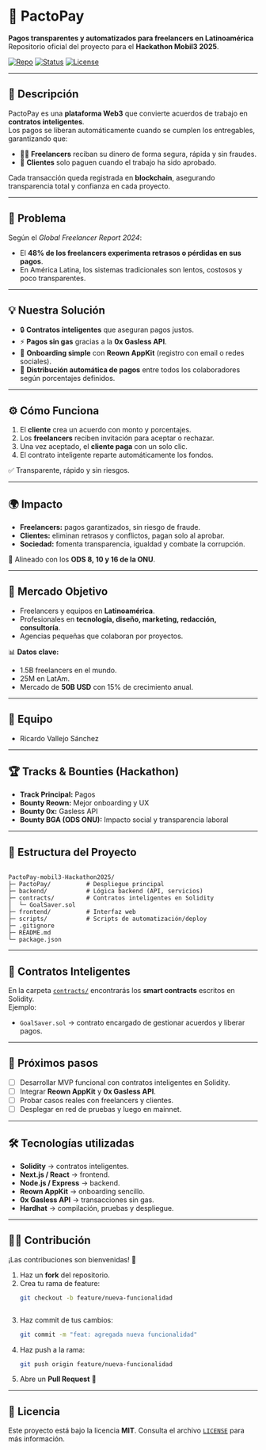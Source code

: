 # 💸 PactoPay

**Pagos transparentes y automatizados para freelancers en Latinoamérica**  
Repositorio oficial del proyecto para el **Hackathon Mobil3 2025**.

[![Repo](https://img.shields.io/badge/GitHub-TodTete-blue?logo=github)](https://github.com/TodTete/PactoPay-mobil3-Hackathon2025)
[![Status](https://img.shields.io/badge/status-en%20desarrollo-orange)](#estado)
[![License](https://img.shields.io/badge/license-MIT-green)](LICENSE)

---

## 🚀 Descripción

PactoPay es una **plataforma Web3** que convierte acuerdos de trabajo en **contratos inteligentes**.  
Los pagos se liberan automáticamente cuando se cumplen los entregables, garantizando que:

- 🧑‍💻 **Freelancers** reciban su dinero de forma segura, rápida y sin fraudes.  
- 💼 **Clientes** solo paguen cuando el trabajo ha sido aprobado.  

Cada transacción queda registrada en **blockchain**, asegurando transparencia total y confianza en cada proyecto.

---

## 📌 Problema

Según el *Global Freelancer Report 2024*:  

- El **48% de los freelancers experimenta retrasos o pérdidas en sus pagos**.  
- En América Latina, los sistemas tradicionales son lentos, costosos y poco transparentes.  

---

## 💡 Nuestra Solución

- 🔒 **Contratos inteligentes** que aseguran pagos justos.  
- ⚡ **Pagos sin gas** gracias a la **0x Gasless API**.  
- 👤 **Onboarding simple** con **Reown AppKit** (registro con email o redes sociales).  
- 🤝 **Distribución automática de pagos** entre todos los colaboradores según porcentajes definidos.  

---

## ⚙️ Cómo Funciona

1. El **cliente** crea un acuerdo con monto y porcentajes.  
2. Los **freelancers** reciben invitación para aceptar o rechazar.  
3. Una vez aceptado, el **cliente paga** con un solo clic.  
4. El contrato inteligente reparte automáticamente los fondos.  

✅ Transparente, rápido y sin riesgos.

---

## 🌍 Impacto

- **Freelancers:** pagos garantizados, sin riesgo de fraude.  
- **Clientes:** eliminan retrasos y conflictos, pagan solo al aprobar.  
- **Sociedad:** fomenta transparencia, igualdad y combate la corrupción.  

📌 Alineado con los **ODS 8, 10 y 16 de la ONU**.

---

## 🎯 Mercado Objetivo

- Freelancers y equipos en **Latinoamérica**.  
- Profesionales en **tecnología, diseño, marketing, redacción, consultoría**.  
- Agencias pequeñas que colaboran por proyectos.  

📊 **Datos clave:**  
- 1.5B freelancers en el mundo.  
- 25M en LatAm.  
- Mercado de **50B USD** con 15% de crecimiento anual.  

---

## 👥 Equipo

- Ricardo Vallejo Sánchez  

---

## 🏆 Tracks & Bounties (Hackathon)

- **Track Principal:** Pagos  
- **Bounty Reown:** Mejor onboarding y UX  
- **Bounty 0x:** Gasless API  
- **Bounty BGA (ODS ONU):** Impacto social y transparencia laboral  

---

## 📂 Estructura del Proyecto

```

PactoPay-mobil3-Hackathon2025/
├─ PactoPay/          # Despliegue principal
├─ backend/           # Lógica backend (API, servicios)
├─ contracts/         # Contratos inteligentes en Solidity
│  └─ GoalSaver.sol
├─ frontend/          # Interfaz web
├─ scripts/           # Scripts de automatización/deploy
├─ .gitignore
├─ README.md
└─ package.json

````

---

## 📜 Contratos Inteligentes

En la carpeta [`contracts/`](contracts/) encontrarás los **smart contracts** escritos en Solidity.  
Ejemplo:  
- `GoalSaver.sol` → contrato encargado de gestionar acuerdos y liberar pagos.  

---

## 🔮 Próximos pasos

- [ ] Desarrollar MVP funcional con contratos inteligentes en Solidity.  
- [ ] Integrar **Reown AppKit** y **0x Gasless API**.  
- [ ] Probar casos reales con freelancers y clientes.  
- [ ] Desplegar en red de pruebas y luego en mainnet.  

---

## 🛠️ Tecnologías utilizadas

- **Solidity** → contratos inteligentes.  
- **Next.js / React** → frontend.  
- **Node.js / Express** → backend.  
- **Reown AppKit** → onboarding sencillo.  
- **0x Gasless API** → transacciones sin gas.  
- **Hardhat** → compilación, pruebas y despliegue.  

---

## 👨‍💻 Contribución

¡Las contribuciones son bienvenidas! 🙌  

1. Haz un **fork** del repositorio.  
2. Crea tu rama de feature:  
   ```bash
   git checkout -b feature/nueva-funcionalidad
````
````
3. Haz commit de tus cambios:

   ```bash
   git commit -m "feat: agregada nueva funcionalidad"
   ```
4. Haz push a la rama:

   ```bash
   git push origin feature/nueva-funcionalidad
   ```
5. Abre un **Pull Request** 🚀

---

## 📜 Licencia

Este proyecto está bajo la licencia **MIT**.
Consulta el archivo [`LICENSE`](LICENSE) para más información.

```

